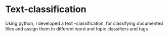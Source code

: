 # Text-classification

Using python, I developed a text -classification, for classifying documented files and assign them to different word and topic classifiers and tags
